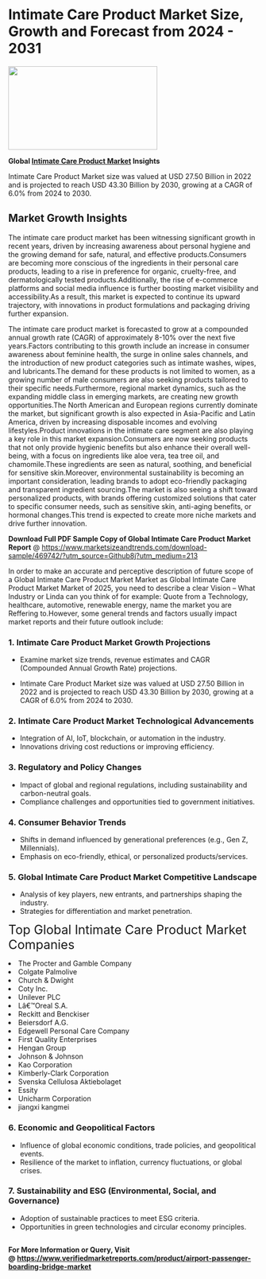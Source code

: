 <H1>Intimate Care Product Market Size, Growth and Forecast from 2024 - 2031</H1><img class="aligncenter size-medium wp-image-584254" src="https://thirdeyenews.in/wp-content/uploads/2024/09/Global-Market-Research-300x168.jpeg" alt="" width="300" height="168" /><p><strong>Global&nbsp;<a href="https://www.marketsizeandtrends.com/download-sample/469742/?utm_source=Github8j?utm_medium=213">Intimate Care Product Market</a> Insights</strong></p><p>Intimate Care Product Market size was valued at USD 27.50 Billion in 2022 and is projected to reach USD 43.30 Billion by 2030, growing at a CAGR of 6.0% from 2024 to 2030.</p><p><h2>Market Growth Insights</h2> <p>The intimate care product market has been witnessing significant growth in recent years, driven by increasing awareness about personal hygiene and the growing demand for safe, natural, and effective products.Consumers are becoming more conscious of the ingredients in their personal care products, leading to a rise in preference for organic, cruelty-free, and dermatologically tested products.Additionally, the rise of e-commerce platforms and social media influence is further boosting market visibility and accessibility.As a result, this market is expected to continue its upward trajectory, with innovations in product formulations and packaging driving further expansion.</p> <p>The intimate care product market is forecasted to grow at a compounded annual growth rate (CAGR) of approximately 8-10% over the next five years.Factors contributing to this growth include an increase in consumer awareness about feminine health, the surge in online sales channels, and the introduction of new product categories such as intimate washes, wipes, and lubricants.The demand for these products is not limited to women, as a growing number of male consumers are also seeking products tailored to their specific needs.Furthermore, regional market dynamics, such as the expanding middle class in emerging markets, are creating new growth opportunities.The North American and European regions currently dominate the market, but significant growth is also expected in Asia-Pacific and Latin America, driven by increasing disposable incomes and evolving lifestyles.Product innovations in the intimate care segment are also playing a key role in this market expansion.Consumers are now seeking products that not only provide hygienic benefits but also enhance their overall well-being, with a focus on ingredients like aloe vera, tea tree oil, and chamomile.These ingredients are seen as natural, soothing, and beneficial for sensitive skin.Moreover, environmental sustainability is becoming an important consideration, leading brands to adopt eco-friendly packaging and transparent ingredient sourcing.The market is also seeing a shift toward personalized products, with brands offering customized solutions that cater to specific consumer needs, such as sensitive skin, anti-aging benefits, or hormonal changes.This trend is expected to create more niche markets and drive further innovation.<p><span class=""><strong>Download Full PDF Sample Copy of Global Intimate Care Product Market Report</strong> @ <a href="https://www.marketsizeandtrends.com/download-sample/469742/?utm_source=Github8j?utm_medium=213" target="_blank">https://www.marketsizeandtrends.com/download-sample/469742/?utm_source=Github8j?utm_medium=213</a></span></p><p>In order to make an accurate and perceptive description of future scope of a Global&nbsp;Intimate Care Product Market Market as Global&nbsp;Intimate Care Product Market Market of 2025, you need to describe a clear Vision &ndash; What Industry or Linda can you think of for example: Quote from a Technology, healthcare, automotive, renewable energy, name the market you are Reffering to.However, some general trends and factors usually impact market reports and their future outlook include:</p><h3>1.&nbsp;<strong>Intimate Care Product Market Growth Projections</strong></h3><ul><li>Examine market size trends, revenue estimates and CAGR (Compounded Annual Growth Rate) projections.</li><li><p>Intimate Care Product Market size was valued at USD 27.50 Billion in 2022 and is projected to reach USD 43.30 Billion by 2030, growing at a CAGR of 6.0% from 2024 to 2030.</p></li></ul><h3>2.&nbsp;<strong>Intimate Care Product Market Technological Advancements</strong></h3><ul><li>Integration of AI, IoT, blockchain, or automation in the industry.</li><li>Innovations driving cost reductions or improving efficiency.</li></ul><h3>3.&nbsp;<strong>Regulatory and Policy Changes</strong></h3><ul><li>Impact of global and regional regulations, including sustainability and carbon-neutral goals.</li><li>Compliance challenges and opportunities tied to government initiatives.</li></ul><h3>4.&nbsp;<strong>Consumer Behavior Trends</strong></h3><ul><li>Shifts in demand influenced by generational preferences (e.g., Gen Z, Millennials).</li><li>Emphasis on eco-friendly, ethical, or personalized products/services.</li></ul><h3>5.&nbsp;<strong>Global Intimate Care Product Market Competitive Landscape</strong></h3><ul><li>Analysis of key players, new entrants, and partnerships shaping the industry.</li><li>Strategies for differentiation and market penetration.</li></ul><p data-pm-slice="1 1 []"><span style="color: inherit; font-family: inherit; font-size: 25px;">Top Global Intimate Care Product Market Companies</span></p><div class="" data-test-id=""><p><li>The Procter and Gamble Company</li><li> Colgate Palmolive</li><li> Church & Dwight</li><li> Coty Inc.</li><li> Unilever PLC</li><li> Lâ€™Oreal S.A.</li><li> Reckitt and Benckiser</li><li> Beiersdorf A.G.</li><li> Edgewell Personal Care Company</li><li> First Quality Enterprises</li><li> Hengan Group</li><li> Johnson & Johnson</li><li> Kao Corporation</li><li> Kimberly-Clark Corporation</li><li> Svenska Cellulosa Aktiebolaget</li><li> Essity</li><li> Unicharm Corporation</li><li> jiangxi kangmei</li></p></div><h3>6.&nbsp;<strong>Economic and Geopolitical Factors</strong></h3><ul><li>Influence of global economic conditions, trade policies, and geopolitical events.</li><li>Resilience of the market to inflation, currency fluctuations, or global crises.</li></ul><h3>7.&nbsp;<strong>Sustainability and ESG (Environmental, Social, and Governance)</strong></h3><ul><li>Adoption of sustainable practices to meet ESG criteria.</li><li>Opportunities in green technologies and circular economy principles.</li></ul><h2><strong style="font-size: 14px;">For More Information or Query, Visit @&nbsp;</strong><a style="background-color: #ffffff; font-size: 14px;" href="https://www.marketsizeandtrends.com/report/intimate-care-product-market/" target="_blank">https://www.verifiedmarketreports.com/product/airport-passenger-boarding-bridge-market</a></h2>